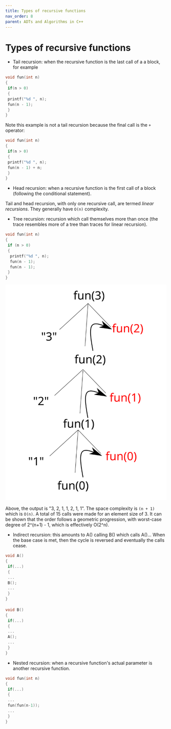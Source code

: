 ```yaml
---
title: Types of recursive functions
nav_order: 8
parent: ADTs and Algorithms in C++
---
```


# Types of recursive functions

+ Tail recursion: when the recursive function is the last call of a a block, for example

```C++
void fun(int n)
{
 if(n > 0)
 {
 printf("%d ", n); 
 fun(n - 1);
 }
}
```

Note this example is not a tail recursion because the final call is the `+` operator:

```C++
void fun(int n)
{
 if(n > 0)
 {
 printf("%d ", n); 
 fun(n - 1) + n;
 }
}
```

+ Head recursion: when a recursive function is the first call of a block (following the conditional statement).

Tail and head recursion, with only one recursive call, are termed _linear recursions_. They generally have `O(n)` complexity.

+ Tree recursion: recursion which call themselves more than once (the trace resembles more of a tree than traces for linear recursion).

```cpp
void fun(int n)
{
 if (n > 0)
 {
  printf("%d ", n);
  fun(n - 1);
  fun(n - 1);
 }
}
```

![](./images/recursiveTracing3.svg)

Above, the output is "3, 2, 1, 1, 2, 1, 1". The space complexity is `(n + 1)` which is `O(n)`. A total of 15 calls were made for an element size of 3. It can be shown that the order follows a geometric progression, with worst-case degree of 2^(n+1) - 1, which is effectively O(2^n).

+ Indirect recursion: this amounts to A() calling B() which calls A()... When the base case is met, then the cycle is reversed and eventually the calls cease.

```cpp
void A()
{
 if(...)
 {
 ...
 B();
 ...
 }
}

void B()
{
 if(...)
 {
 ...
 A();
 ...
 }
}
```

+ Nested recursion: when a recursive function's actual parameter is another recursive function.

```cpp
void fun(int n)
{
 if(...)
 {
 ...
 fun(fun(n-1));
 ...
 }
}
```
